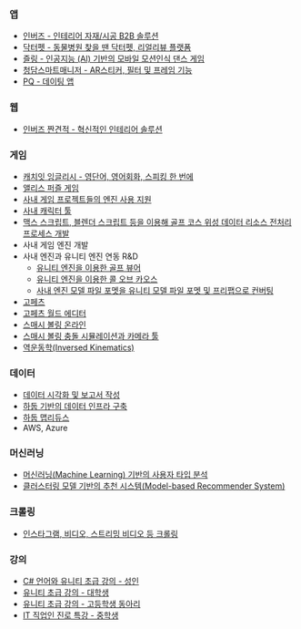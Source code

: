 
### 앱
* [인버즈 - 인테리어 자재/시공 B2B 솔루션](/projects/app/inbuzz.html)  
* [닥터펫 - 동물병원 찾을 땐 닥터펫, 리얼리뷰 플랫폼](/projects/app/drpet.html)
* [즐링 - 인공지능 (AI) 기반의 모바일 모션인식 댄스 게임](/projects/app/zling.html)
* [청담스마트매니저 - AR스티커, 필터 및 프레임 기능](/projects/app/smartmanager.html)
* [PQ - 데이팅 앱](/projects/app/pq.html)

### 웹
* [인버즈 짠견적 - 혁신적인 인테리어 솔루션](/projects/web/inbuzz.html)  

### 게임
* [캐치잇 잉글리시 - 영단어, 영어회화, 스피킹 한 번에](/projects/game/cie.html)
* [앨리스 퍼즐 게임](/projects/game/alice.html)
* [사내 게임 프로젝트들의 엔진 사용 지원](/projects/game/engine.html)
* [사내 캐릭터 툴](/projects/game/character_tool.html)
* [맥스 스크립트, 블렌더 스크립트 등을 이용해 골프 코스 위성 데이터 리소스 전처리 프로세스 개발](/projects/game/max_heightmap.html)
* 사내 게임 엔진 개발  
* 사내 엔진과 유니티 엔진 연동 R&D
    * [유니티 엔진을 이용한 골프 뷰어](/projects/game/unity_golf.html)
    * [유니티 엔진을 이용한 콜 오브 카오스](/projects/game/unity_cc.html)
    * [사내 엔진 모델 파일 포멧을 유니티 모델 파일 포멧 및 프리팹으로 컨버팅](/projects/game/unity_gsg.html)
* [고페츠](/projects/game/gopets.html)
* [고페츠 월드 에디터](/projects/game/gopets_world_editor.html)
* [스매시 볼링 온라인](/projects/game/smash_bowling.html)
* [스매시 볼링 충돌 시뮬레이션과 카메라 툴](/projects/game/smash_bowling_tool.html)
* [역운동학(Inversed Kinematics)](/projects/game/ik.html)

### 데이터 
* [데이터 시각화 및 보고서 작성](/projects/data/data-visualization.html)
* [하둡 기반의 데이터 인프라 구축](/projects/data/hadoop.html)
* [하둡 맵리듀스](/projects/data/mapreduce.html)
* AWS, Azure

### 머신러닝
* [머신러닝(Machine Learning) 기반의 사용자 타입 분석](/projects/ml/cie-user-type.html)
* [클러스터링 모델 기반의 추천 시스템(Model-based Recommender System)](/projects/ml/cie-recommender.html)

### 크롤링
* [인스타그램, 비디오, 스트리밍 비디오 등 크롤링](/projects/crawling/index.html)

### 강의
* [C# 언어와 유니티 초급 강의 - 성인](/projects/lectures/cbs.html)
* [유니티 초급 강의 - 대학생](/projects/lectures/unity-lex.html)
* [유니티 초급 강의 - 고등학생 동아리](/projects/lectures/spy.html)
* [IT 직업인 진로 특강 - 중학생](/projects/lectures/job.html)